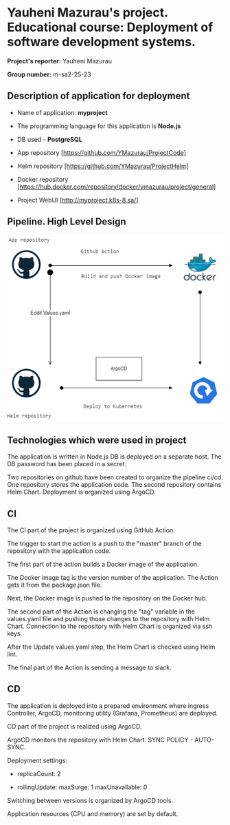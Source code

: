 # Yauheni Mazurau's project. Educational course: Deployment of software development systems.

**Project's reporter:** Yauheni Mazurau

**Group number:** m-sa2-25-23

## Description of application for deployment

+ Name of application: **myproject**

+ The programming language for this application is **Node.js**

+ DB used - **PostgreSQL** 

+ App repository [https://github.com/YMazurau/ProjectCode]
  
+ Helm repository [https://github.com/YMazurau/ProjectHelm]

+ Docker repository [https://hub.docker.com/repository/docker/ymazurau/project/general]

+ Project WebUI [http://myproject.k8s-8.sa/]

## Pipeline. High Level Design

![My pipeline](./project.png)

## Technologies which were used in project

The application is written in Node.js DB is deployed on a separate host. The DB password has been placed in a secret.

Two repositories on github have been created to organize the pipeline ci/cd. One repository stores the application code. The second repository contains Helm Chart. Deployment is organized using ArgoCD. 

## CI
The CI part of the project is organized using GitHub Action. 

The trigger to start the action is a push to the "master" branch of the repository with the application code. 

The first part of the action builds a Docker image of the application.

The Docker image tag is the version number of the application. The Action gets it from the package.json file. 

Next, the Docker image is pushed to the repository on the Docker hub.

The second part of the Action is changing the "tag" variable in the values.yaml file and pushing those changes to the repository with Helm Chart. Connection to the repository with Helm Chart is organized via ssh keys.

After the Update values.yaml step, the Helm Chart is checked using Helm lint.

The final part of the Action is sending a message to slack.

## CD
The application is deployed into a prepared environment where ingress Controller, ArgoCD, monitoring utility (Grafana, Prometheus) are deployed.

CD part of the project is realized using ArgoCD. 

ArgoCD monitors the repository with Helm Chart. SYNC POLICY - AUTO-SYNC.

Deployment settings:

+ replicaCount: 2

+ rollingUpdate:
      maxSurge: 1
      maxUnavailable: 0

Switching between versions is organized by ArgoCD tools.

Application resources (CPU and memory) are set by default.